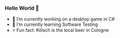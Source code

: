 ### Hello World 👋
- 🔭 I’m currently working on a desktop game in C#
- 🌱 I’m currently learning Software Testing
- ⚡ Fun fact: Kölsch is the local beer in Cologne
<!--
**IanEarnest/IanEarnest** is a ✨ _special_ ✨ repository because its `README.md` (this file) appears on your GitHub profile.

Here are some ideas to get you started:


- 👯 I’m looking to collaborate on ...
- 🤔 I’m looking for help with ...
- 💬 Ask me about ...
- 📫 How to reach me: ...
- 😄 Pronouns: ...

-->
